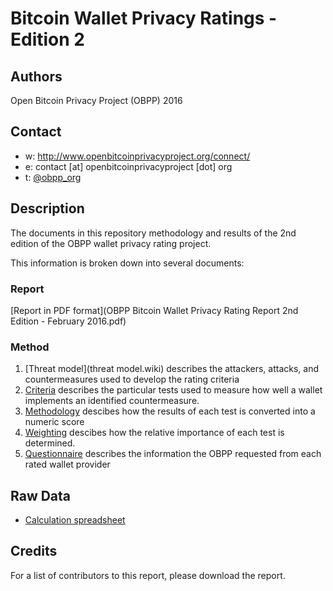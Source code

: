Bitcoin Wallet Privacy Ratings - Edition 2
==========================================

## Authors

Open Bitcoin Privacy Project (OBPP) 2016

## Contact

* w: http://www.openbitcoinprivacyproject.org/connect/
* e: contact [at] openbitcoinprivacyproject [dot] org
* t: [@obpp_org](https://twitter.com/obpp_org)

## Description

The documents in this repository methodology and results of the 2nd edition of the OBPP wallet privacy rating project.

This information is broken down into several documents:

### Report

[Report in PDF format](OBPP Bitcoin Wallet Privacy Rating Report 2nd Edition - February 2016.pdf)

### Method

1. [Threat model](threat model.wiki) describes the attackers, attacks, and countermeasures used to develop the rating criteria
1. [Criteria](criteria.md) describes the particular tests used to measure how well a wallet implements an identified countermeasure.
1. [Methodology](methodology.md) descibes how the results of each test is converted into a numeric score
1. [Weighting](weights.wiki) descibes how the relative importance of each test is determined.
1. [Questionnaire](questionnaire.md) describes the information the OBPP requested from each rated wallet provider

## Raw Data

* [Calculation spreadsheet](https://docs.google.com/spreadsheets/d/10fC_n4axB_VYgSVPkIWPlMHFuZkTFr_nh51jpv7FghI)

## Credits

For a list of contributors to this report, please download the report.
